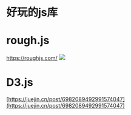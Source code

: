 # 好玩的js库


# rough.js

https://roughjs.com/
![](https://static.meowrain.cn/i/2023/05/20/yx3nwm-3.webp)



# D3.js

[https://juejin.cn/post/6982089492991574047](https://juejin.cn/post/6982089492991574047)
